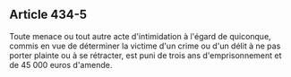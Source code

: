 Article 434-5
----
Toute menace ou tout autre acte d'intimidation à l'égard de quiconque, commis en
vue de déterminer la victime d'un crime ou d'un délit à ne pas porter plainte ou
à se rétracter, est puni de trois ans d'emprisonnement et de 45 000 euros
d'amende.
